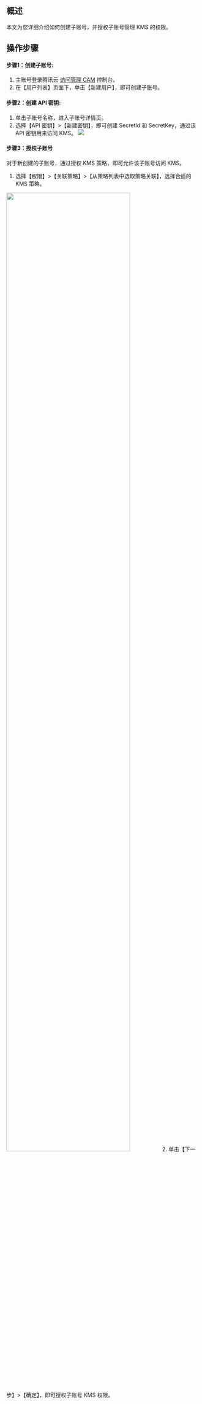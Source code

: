 

## 概述
本文为您详细介绍如何创建子账号，并授权子账号管理 KMS 的权限。





## 操作步骤
#### 步骤1：创建子账号: 
1. 主账号登录腾讯云 [访问管理 CAM](https://console.cloud.tencent.com/cam) 控制台。
2. 在【用户列表】页面下，单击【新建用户】，即可创建子账号。

#### 步骤2：创建 API 密钥: 
1. 单击子账号名称，进入子账号详情页。
2. 选择【API 密钥】>【新建密钥】，即可创建 SecretId 和 SecretKey，通过该 API 密钥用来访问 KMS。
![](https://main.qcloudimg.com/raw/b86373cfc243c4a60c337ec767cbcb73.png)

#### 步骤3：授权子账号
对于新创建的子账号，通过授权 KMS 策略，即可允许该子账号访问 KMS。
1. 选择【权限】>【关联策略】>【从策略列表中选取策略关联】，选择合适的 KMS 策略。
<img src="https://main.qcloudimg.com/raw/b95ea21c77d4f45752e73443a8fc2739.png" width="80%">
2. 单击【下一步】>【确定】，即可授权子账号 KMS 权限。
